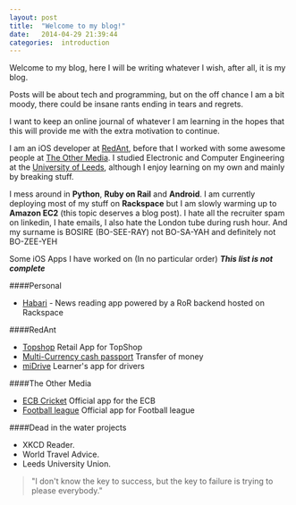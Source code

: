 ```yaml
---
layout: post
title:  "Welcome to my blog!"
date:   2014-04-29 21:39:44
categories:  introduction
---
```


Welcome to my blog, here I will be writing whatever I wish, after all, it is my blog.

Posts will be about tech and programming, but on the off chance I am a bit moody, there could be insane rants ending in tears and regrets.

I want to keep an online journal of whatever I am learning in the hopes that this will provide me with the extra motivation to continue.

I am an iOS developer at [RedAnt](http://www.redant.com), before that I worked with some awesome people at [The Other Media](http://www.othermedia.com).
I studied Electronic and Computer Engineering at the [University of Leeds](http://www.leeds.ac.uk), although I enjoy learning on my own and mainly by breaking stuff.

I mess around in **Python**, **Ruby on Rail** and 
**Android**. I am currently deploying most of my stuff on **Rackspace** but I am slowly warming up to **Amazon EC2** (this topic deserves a blog post).
I hate all the recruiter spam on linkedin, I hate emails, I also hate the London tube during rush hour. And my surname is BOSIRE (BO-SEE-RAY) not BO-SA-YAH and definitely not BO-ZEE-YEH

Some iOS Apps I have worked on (In no particular order) ***This list is not complete***

####Personal
- [Habari](https://itunes.apple.com/gb/app/habari/id509329627?mt=8) - News reading app powered by a RoR backend hosted on Rackspace 

####RedAnt
- [Topshop](https://itunes.apple.com/gb/app/topshop/id355683626?mt=8)  Retail App for TopShop
- [Multi-Currency cash passport](https://itunes.apple.com/gb/app/multi-currency-cash-passport/id663429657?mt=8)  Transfer of money
- [miDrive](https://itunes.apple.com/gb/app/midrive-essential-driving/id755418884?mt=8) Learner's app for drivers

####The Other Media
- [ECB Cricket](https://itunes.apple.com/gb/app/ecb-cricket/id314954199?mt=8) Official app for the ECB
- [Football league](https://itunes.apple.com/gb/app/football-league-official-clubs/id385520353?mt=8) Official app for Football league

####Dead in the water projects
- XKCD Reader.
- World Travel Advice.
- Leeds University Union.


> "I don't know the key to success, but the key to failure is trying to please everybody."

